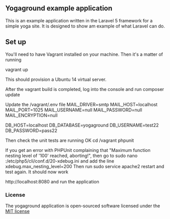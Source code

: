 ## Yogaground example application

This is an example application written in the Laravel 5 framework for a simple yoga site. It is designed to show am example of what Laravel can do.


## Set up

You'll need to have Vagrant installed on your machine. Then it's a matter of running

vagrant up

This should provision a Ubuntu 14 virtual server.

After the vagrant build is completed, log into the console and run
 composer update

 Update the /vagrant/.env file
 MAIL_DRIVER=smtp
 MAIL_HOST=localhost
 MAIL_PORT=1025
 MAIL_USERNAME=null
 MAIL_PASSWORD=null
 MAIL_ENCRYPTION=null

 DB_HOST=localhost
 DB_DATABASE=yogaground
 DB_USERNAME=test22
 DB_PASSWORD=pass22

Then check the unit tests are running OK
cd /vagrant
phpunit

If you get an error with PHPUnit complaining that "Maximum function nesting level of '100' reached, aborting!", then go to
sudo nano :/etc/php5/cli/conf.d/20-xdebug.ini and add the line
xdebug.max_nesting_level=200
Then run
sudo service apache2 restart and test again. It should now work

http://localhost:8080
and run the application

### License

The yogaground application is open-sourced software licensed under the [MIT license](http://opensource.org/licenses/MIT)
